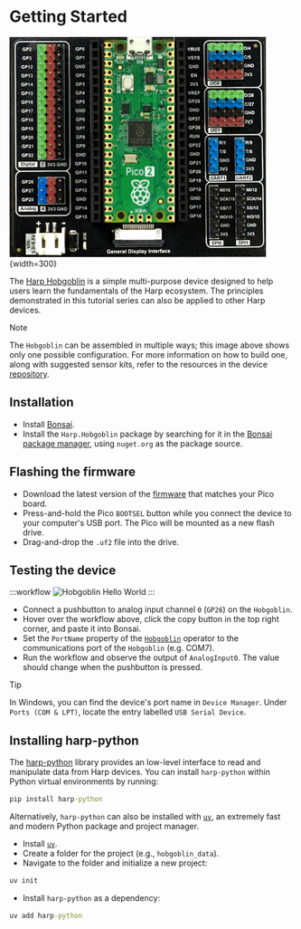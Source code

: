 # Getting Started

![Harp Hobgoblin Pico2](../images/device-hobgoblin-pico2.png){width=300}

The [Harp Hobgoblin](https://github.com/harp-tech/device.hobgoblin) is a simple multi-purpose device designed to help users learn the fundamentals of the Harp ecosystem. The principles demonstrated in this tutorial series can also be applied to other Harp devices.

> [!NOTE]
> The `Hobgoblin` can be assembled in multiple ways; this image above shows only one possible configuration. For more information on how to build one, along with suggested sensor kits, refer to the resources in the device [repository](https://github.com/harp-tech/device.hobgoblin).

## Installation

- Install [Bonsai](https://bonsai-rx.org/docs/articles/installation.html).
- Install the `Harp.Hobgoblin` package by searching for it in the [Bonsai package manager](https://bonsai-rx.org/docs/articles/packages.html), using `nuget.org` as the package source.

## Flashing the firmware

- Download the latest version of the [firmware](https://github.com/harp-tech/device.hobgoblin/releases/) that matches your Pico board.
- Press-and-hold the Pico `BOOTSEL` button while you connect the device to your computer's USB port. The Pico will be mounted as a new flash drive.
- Drag-and-drop the `.uf2` file into the drive.

## Testing the device

:::workflow
![Hobgoblin Hello World](~/workflows/hobgoblin-helloworld.bonsai)
:::

- Connect a pushbutton to analog input channel `0` (`GP26`) on the `Hobgoblin`.
- Hover over the workflow above, click the copy button in the top right corner, and paste it into Bonsai.
- Set the `PortName` property of the [`Hobgoblin`](xref:Harp.Hobgoblin.Device) operator to the communications port of the `Hobgoblin` (e.g. COM7).
- Run the workflow and observe the output of `AnalogInput0`. The value should change when the pushbutton is pressed.

> [!TIP]
> In Windows, you can find the device's port name in `Device Manager`. Under `Ports (COM & LPT)`, locate the entry labelled `USB Serial Device`.

## Installing harp-python

The [harp-python](../articles/python.md) library provides an low-level interface to read and manipulate data from Harp devices. You can install `harp-python` within Python virtual environments by running:

```cmd
pip install harp-python
```

Alternatively, `harp-python` can also be installed with [`uv`](https://docs.astral.sh/uv/), an extremely fast and modern Python package and project manager.

- Install [`uv`](https://docs.astral.sh/uv/).
- Create a folder for the project (e.g., `hobgoblin_data`).
- Navigate to the folder and initialize a new project:

```cmd
uv init
```

- Install `harp-python` as a dependency:

```cmd
uv add harp-python 
```